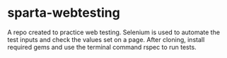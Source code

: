 # sparta-webtesting
A repo created to practice web testing. Selenium is used to automate the test inputs and check the values set on a page. After cloning, install required gems and use the terminal command rspec to run tests.
